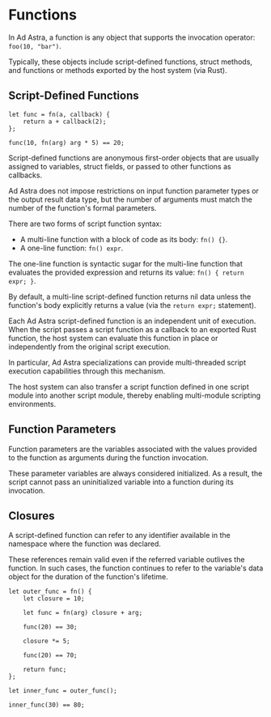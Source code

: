 <!------------------------------------------------------------------------------
  This file is part of "Ad Astra", an embeddable scripting programming
  language platform.

  This work is proprietary software with source-available code.

  To copy, use, distribute, or contribute to this work, you must agree to
  the terms of the General License Agreement:

  https://github.com/Eliah-Lakhin/ad-astra/blob/master/EULA.md

  The agreement grants a Basic Commercial License, allowing you to use
  this work in non-commercial and limited commercial products with a total
  gross revenue cap. To remove this commercial limit for one of your
  products, you must acquire a Full Commercial License.

  If you contribute to the source code, documentation, or related materials,
  you must grant me an exclusive license to these contributions.
  Contributions are governed by the "Contributions" section of the General
  License Agreement.

  Copying the work in parts is strictly forbidden, except as permitted
  under the General License Agreement.

  If you do not or cannot agree to the terms of this Agreement,
  do not use this work.

  This work is provided "as is", without any warranties, express or implied,
  except where such disclaimers are legally invalid.

  Copyright (c) 2024 Ilya Lakhin (Илья Александрович Лахин).
  All rights reserved.
------------------------------------------------------------------------------->

# Functions

In Ad Astra, a function is any object that supports the invocation operator:
`foo(10, "bar")`.

Typically, these objects include script-defined functions, struct methods, and
functions or methods exported by the host system (via Rust).

## Script-Defined Functions

```adastra
let func = fn(a, callback) {
    return a + callback(2);
};

func(10, fn(arg) arg * 5) == 20;
```

Script-defined functions are anonymous first-order objects that are usually
assigned to variables, struct fields, or passed to other functions as callbacks.

Ad Astra does not impose restrictions on input function parameter types or the
output result data type, but the number of arguments must match the number of
the function's formal parameters.

There are two forms of script function syntax:
- A multi-line function with a block of code as its body: `fn() {}`.
- A one-line function: `fn() expr`.

The one-line function is syntactic sugar for the multi-line function that
evaluates the provided expression and returns its value: `fn() { return expr; }`.

By default, a multi-line script-defined function returns nil data unless the
function's body explicitly returns a value (via the `return expr;` statement).

Each Ad Astra script-defined function is an independent unit of execution. When
the script passes a script function as a callback to an exported Rust function,
the host system can evaluate this function in place or independently from the
original script execution.

In particular, Ad Astra specializations can provide multi-threaded script
execution capabilities through this mechanism.

The host system can also transfer a script function defined in one script module
into another script module, thereby enabling multi-module scripting
environments.

## Function Parameters

Function parameters are the variables associated with the values provided to the
function as arguments during the function invocation.

These parameter variables are always considered initialized. As a result, the
script cannot pass an uninitialized variable into a function during its
invocation.

## Closures

A script-defined function can refer to any identifier available in the namespace
where the function was declared.

These references remain valid even if the referred variable outlives the
function. In such cases, the function continues to refer to the variable's data
object for the duration of the function's lifetime.

```adastra
let outer_func = fn() {
    let closure = 10;

    let func = fn(arg) closure + arg;

    func(20) == 30;

    closure *= 5;

    func(20) == 70;

    return func;
};

let inner_func = outer_func();

inner_func(30) == 80;
```
